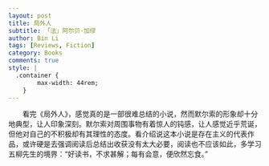 ```yaml
---
layout: post
title: 局外人
subtitle: 「法」阿尔贝·加缪 
author: Bin Li
tags: [Reviews, Fiction]
category: Books
comments: true
style: |
  .container {
        max-width: 44rem;
    } 
---
```


　　看完《局外人》，感觉真的是一部很难总结的小说，然而默尔索的形象却十分地典型，让人印象深刻。默尔索对周围事物有着惊人的钝感，让人感觉近乎荒诞，但他对自己的不积极却有其理性的态度。看介绍说这本小说是存在主义的代表作品，或许硬是去强调阅读后总结出收获没有太大必要，阅读也不应该如此，多学习五柳先生的境界：“好读书，不求甚解；每有会意，便欣然忘食。”



